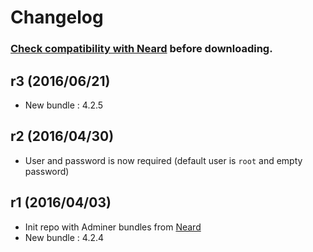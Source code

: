 # Changelog

### [Check compatibility with Neard](https://github.com/crazy-max/neard/wiki/appAdminer#latest) before downloading.

## r3 (2016/06/21)

* New bundle : 4.2.5

## r2 (2016/04/30)

* User and password is now required  (default user is `root` and empty password)

## r1 (2016/04/03)

* Init repo with Adminer bundles from [Neard](https://github.com/crazy-max/neard)
* New bundle : 4.2.4
